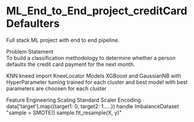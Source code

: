 # ML_End_to_End_project_creditCardDefaulters
Full stack ML project with end to end pipeline. 

Problem Statement													
To build a classification methodology to determine whether a person defaults the credit card payment for the next month. 													

KNN 	kneed import KneeLocator
Models	XGBoost and GaussianNB with HyperParameter tuming trained for each cluster and best model with best parameters are choosen for each cluster 

	
Feature Engineering
Scaling	Standard Scaler
Encoding	data['target'].map({target1: 0, target2: 1…..})
handle ImbalanceDataset	"sample = SMOTE()
sample.fit_resample(X, y)"


